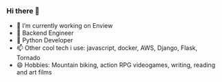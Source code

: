 ### Hi there 👋



- 🔭 I’m currently working on Enview
- 🌱 Backend Engineer
- 💬 Python Developer
- 📫 Other cool tech i use: javascript, docker, AWS, Django, Flask, Tornado
- 😄 Hobbies: Mountain biking, action RPG videogames, writing, reading and art films


